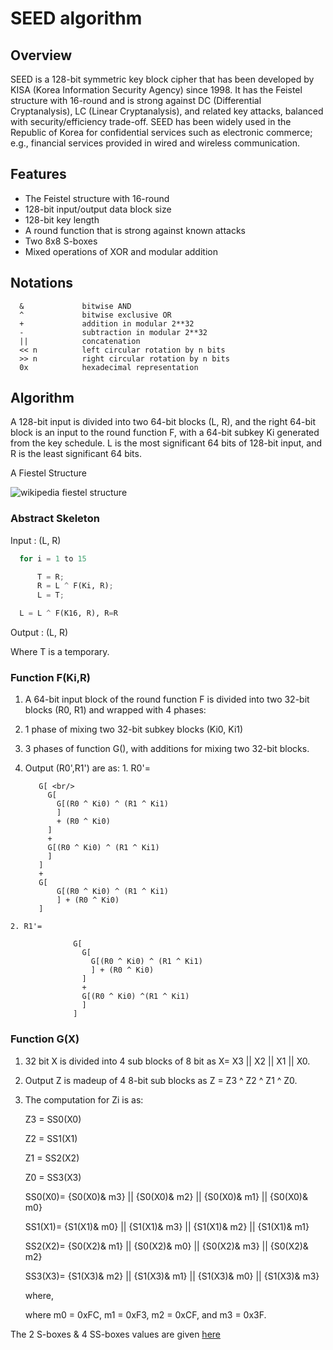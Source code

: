 # SEED algorithm

## Overview

SEED is a 128-bit symmetric key block cipher that has been developed by KISA (Korea Information Security Agency) since 1998. It has the Feistel
structure with 16-round and is strong against DC (Differential Cryptanalysis), LC (Linear Cryptanalysis), and related key attacks, balanced with security/efficiency trade-off. SEED has been widely used in the Republic of Korea for confidential services such as electronic commerce; e.g., financial services provided in wired and wireless communication.


## Features
-  The Feistel structure with 16-round
-  128-bit input/output data block size
-  128-bit key length
-  A round function that is strong against known attacks
-  Two 8x8 S-boxes
-  Mixed operations of XOR and modular addition

## Notations
      &             bitwise AND
      ^             bitwise exclusive OR
      +             addition in modular 2**32
      -             subtraction in modular 2**32
      ||            concatenation
      << n          left circular rotation by n bits
      >> n          right circular rotation by n bits
      0x            hexadecimal representation

## Algorithm

A 128-bit input is divided into two 64-bit blocks (L, R), and the right 64-bit block is an input to the round function F, with a 64-bit subkey Ki generated from the key schedule.  L is the most significant 64 bits of 128-bit input, and R is the least significant 64 bits.

A Fiestel Structure

![wikipedia fiestel structure](https://upload.wikimedia.org/wikipedia/commons/f/fa/Feistel_cipher_diagram_en.svg "16 ROUNDS in SEED ENCRYPTION & DECRYPTION")


### Abstract Skeleton
Input : (L, R)

```python
  for i = 1 to 15

      T = R;
      R = L ^ F(Ki, R);
      L = T;

  L = L ^ F(K16, R), R=R
```
  Output : (L, R)

  Where T is a temporary.

### Function F(Ki,R)


1. A 64-bit input block of the round function F is divided into two 32-bit blocks (R0, R1) and wrapped with 4 phases:
  1. 1 phase of mixing two 32-bit subkey blocks (Ki0, Ki1)
  2. 3 phases of function G(), with additions for mixing two 32-bit blocks.
  3. Output (R0',R1') are as:
    1. R0'= 
            
            G[ <br/>
              G[  
                G[(R0 ^ Ki0) ^ (R1 ^ Ki1)
                ]
                + (R0 ^ Ki0)
              ]
              + 
              G[(R0 ^ Ki0) ^ (R1 ^ Ki1)
              ]
            ] 
            + 
            G[ 
                G[(R0 ^ Ki0) ^ (R1 ^ Ki1)
                ] + (R0 ^ Ki0)
            ]
            
    2. R1'= 
            
                  G[ 
                    G[ 
                      G[(R0 ^ Ki0) ^ (R1 ^ Ki1)
                      ] + (R0 ^ Ki0)
                    ] 
                    + 
                    G[(R0 ^ Ki0) ^(R1 ^ Ki1)
                    ]
                  ]

  
### Function G(X)
1. 32 bit X is divided into 4 sub blocks of 8 bit as X= X3 || X2 || X1 || X0.
2. Output Z is madeup of 4 8-bit sub blocks as Z = Z3 ^ Z2 ^ Z1 ^ Z0.
3. The computation for Zi is as:

      Z3 = SS0(X0)
      
      Z2 = SS1(X1)
      
      Z1 = SS2(X2)
      
      Z0 = SS3(X3)
      
      SS0(X0)= {S0(X0)& m3} || {S0(X0)& m2} || {S0(X0)& m1} || {S0(X0)& m0}
      
      SS1(X1)= {S1(X1)& m0} || {S1(X1)& m3} || {S1(X1)& m2} || {S1(X1)& m1}
      
      SS2(X2)= {S0(X2)& m1} || {S0(X2)& m0} || {S0(X2)& m3} || {S0(X2)& m2}
      
      SS3(X3)= {S1(X3)& m2} || {S1(X3)& m1} || {S1(X3)& m0} || {S1(X3)& m3}
      
      where,
      
      where m0 = 0xFC, m1 = 0xF3, m2 = 0xCF, and m3 = 0x3F.
  
  The 2 S-boxes & 4 SS-boxes values are given [here](https://tools.ietf.org/html/rfc4269#appendix-A.2)
  
  
